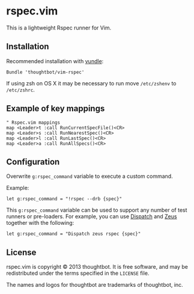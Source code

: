 # rspec.vim

This is a lightweight Rspec runner for Vim.

## Installation

Recommended installation with [vundle](https://github.com/gmarik/vundle):

```vim
Bundle 'thoughtbot/vim-rspec'
```

If using zsh on OS X it may be necessary to run move `/etc/zshenv` to `/etc/zshrc`.

## Example of key mappings

```vim
" Rspec.vim mappings
map <Leader>t :call RunCurrentSpecFile()<CR>
map <Leader>s :call RunNearestSpec()<CR>
map <Leader>l :call RunLastSpec()<CR>
map <Leader>a :call RunAllSpecs()<CR>
```

## Configuration

Overwrite `g:rspec_command` variable to execute a custom command.

Example:

```vim
let g:rspec_command = "!rspec --drb {spec}"
```

This `g:rspec_command` variable can be used to support any number of test
runners or pre-loaders. For example, you can use
[Dispatch](https://github.com/tpope/vim-dispatch) and
[Zeus](https://github.com/burke/zeus) together with the following:

```vim
let g:rspec_command = "Dispatch zeus rspec {spec}"
```

## License

rspec.vim is copyright © 2013 thoughtbot. It is free software, and may be
redistributed under the terms specified in the `LICENSE` file.

The names and logos for thoughtbot are trademarks of thoughtbot, inc.

